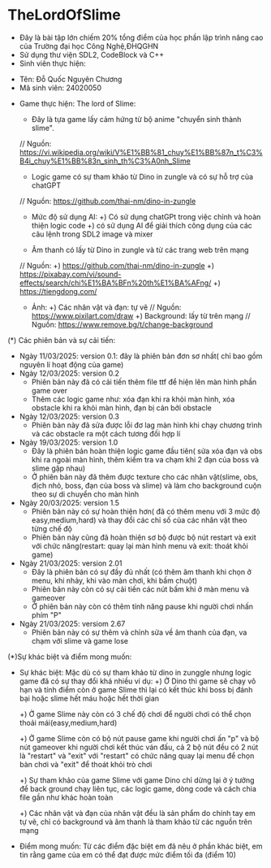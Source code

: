# TheLordOfSlime
- Đây là bài tập lớn chiếm 20% tổng điểm của học phần lập trình nâng cao của Trường đại học Công Nghệ,ĐHQGHN
- Sử dụng thư viện SDL2, CodeBlock và C++
- Sinh viên thực hiện:
+ Tên: Đỗ Quốc Nguyên Chương
+ Mã sinh viên: 24020050
- Game thực hiện: The lord of Slime:
  + Đây là tựa game lấy cảm hứng từ bộ anime "chuyển sinh thành slime".
  
   // Nguồn: https://vi.wikipedia.org/wiki/V%E1%BB%81_chuy%E1%BB%87n_t%C3%B4i_chuy%E1%BB%83n_sinh_th%C3%A0nh_Slime
  
  + Logic game có sự tham khảo từ Dino in zungle và có sự hỗ trợ của chatGPT
    
   // Nguồn: https://github.com/thai-nm/dino-in-zungle
  
  + Mức độ sử dụng AI: +) Có sử dụng chatGPt trong việc chỉnh và hoàn thiện logic code
                       +) có sử dụng AI để giải thích công dụng của các câu lệnh trong SDL2 image và mixer
    
  + Âm thanh có lấy từ Dino in zungle và từ các trang web trên mạng
  
   // Nguồn: +) https://github.com/thai-nm/dino-in-zungle
             +) https://pixabay.com/vi/sound-effects/search/chi%E1%BA%BFn%20th%E1%BA%AFng/
             +) https://tiengdong.com/
  
  + Ảnh: +) Các nhân vật và đạn: tự vẽ
              // Nguồn: https://www.pixilart.com/draw
         +) Background: lấy từ trên mạng
              // Nguồn: https://www.remove.bg/t/change-background


(*) Các phiên bản và sự cải tiến:
- Ngày 11/03/2025: version 0.1: đây là phiên bản đơn sơ nhất( chỉ bao gồm nguyên lí hoạt động của game)
- Ngày 12/03/2025: version 0.2
  + Phiên bản này đã có cải tiến thêm file ttf để hiện lên màn hình phần game over
  + Thêm các logic game như: xóa đạn khi ra khỏi màn hình, xóa obstacle khi ra khỏi màn hình, đạn bị cản bởi obstacle
- Ngày 12/03/2025: version 0.3
  + Phiên bản này đã sửa được lỗi đơ lag màn hình khi chạy chương trình và các obstacle ra một cách tương đối hợp lí
- Ngày 19/03/2025: version 1.0
  + Đây là phiên bản hoàn thiện logic game đầu tiên( sửa xóa đạn và obs khi ra ngoài màn hình, thêm kiểm tra va chạm khi 2 đạn của boss và slime gặp nhau)
  + Ở phiên bản này đã thêm được texture cho các nhân vật(slime, obs, địch nhỏ, boss, đạn của boss và slime) và làm cho background cuộn theo sự di chuyển cho màn hình
- Ngày 20/03/2025: version 1.5
  + Phiên bản này có sự hoàn thiện hơn( đã có thêm menu với 3 mức độ easy,medium,hard) và thay đổi các chỉ số của các nhân vật theo từng chế độ
  + Phiên bản này cũng đã hoàn thiện sơ bộ được bộ nút restart và exit với chức năng(restart: quay lại màn hình menu và exit: thoát khỏi game)
- Ngày 21/03/2025: version 2.01
  + Đây là phiên bản có sự đầy đủ nhất (có thêm âm thanh khi chọn ở menu, khi nhảy, khi vào màn chơi, khi bấm chuột)
  + Phiên bản này còn có sự cải tiến các nút bấm khi ở màn menu và gameover
  + Ở phiên bản này còn có thêm tính năng pause khi người chơi nhấn phím "P"
- Ngày 21/03/2025: versiom 2.67
  + Phiên bản này có sự thêm và chỉnh sửa về âm thanh của đạn, va chạm với slime và game lose
 
(*)Sự khác biệt và điểm mong muốn:
 - Sự khác biệt:
    Mặc dù có sự tham khảo từ dino in zunggle nhưng logic game đã có sự thay đổi khá nhiều ví dụ:
     +) Ở Dino thì game sẽ chạy vô hạn và tính điểm còn ở game Slime thì lại có kết thúc khi boss bị đánh bại hoặc slime hết máu hoặc hết thời gian
   
     +) Ở game Slime này còn có 3 chế độ chơi để người chơi có thể chọn thoải mái(easy,medium,hard)
   
     +) Ở game Slime còn có bộ nút pause game khi người chơi ấn "p" và bộ nút gameover khi người chơi kết thúc ván đấu, cả 2 bộ nút đều có 2 nút là "restart" và "exit" với
    "restart" có chức năng quay lại menu để chọn bàn chơi và "exit" để thoát khỏi trò chơi
   
     +) Sự tham khảo của game Slime với game Dino chỉ dừng lại ở ý tưởng để back ground chạy liên tục, các logic game, dòng code và cách chia file gần như khác hoàn toàn
   
     +) Các nhân vật và đạn của nhân vật đều là sản phẩm do chính tay em tự vẽ, chỉ có background và âm thanh là tham khảo từ các nguồn trên mạng
   
 - Điểm mong muốn:
    Từ các điểm đặc biệt em đã nêu ở phần khác biệt, em tin rằng game của em có thể đạt được mức điểm tối đa (điểm 10)
